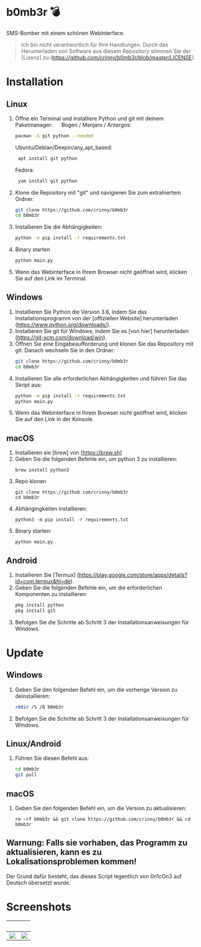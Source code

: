 # b0mb3r 💣
SMS-Bomber mit einem schönen Webinterface.

> Ich bin nicht verantwortlich für Ihre Handlungen. Durch das Herunterladen von Software aus diesem Repository stimmen Sie der [Lizenz] zu.(https://github.com/crinny/b0mb3r/blob/master/LICENSE).
# Installation
## Linux
1. Öffne ein Terminal und installiere Python und git mit deinem Paketmanager:
     Bogen / Manjaro / Antergos:
    ```bash
    pacman -S git python --needed
    ```
    Ubuntu/Debian/Deepin/any_apt_based:
    ```bash
     apt install git python
    ```
     Fedora:
    ```bash
     yum install git python
    ```
2. Klone die Repository mit "git" und navigieren Sie zum extrahiertem Ordner:
    ```bash
    git clone https://github.com/crinny/b0mb3r
    cd b0mb3r
    ```
3. Installieren Sie die Abhängigkeiten:
    ```bash
    python -m pip install -r requirements.txt
    ```
4. Binary starten
    ```bash
    python main.py
    ```
5. Wenn das Webinterface in Ihrem Browser nicht geöffnet wird, klicken Sie auf den Link im Terminal.
    
## Windows
1. Installieren Sie Python die Version 3.6, indem Sie das Installationsprogramm von der [offiziellen Website] herunterladen (https://www.python.org/downloads/).
2. Installieren Sie git für Windows, indem Sie es [von hier] herunterladen (https://git-scm.com/download/win).
3. Öffnen Sie eine Eingabeaufforderung und klonen Sie das Repository mit git. Danach wechseln Sie in den Ordner:
    ```bash
    git clone https://github.com/crinny/b0mb3r
    cd b0mb3r
    ```
4. Installieren Sie alle erforderlichen Abhängigkeiten und führen Sie das Skript aus:
    ```bash
    python -m pip install -r requirements.txt
    python main.py
    ```
5. Wenn das Webinterface in Ihrem Browser nicht geöffnet wird, klicken Sie auf den Link in der Konsole.

## macOS

1. Installieren sie [brew] von [https://brew.sh]
2. Geben Sie die folgenden Befehle ein, um python 3 zu installieren:
   ``` 
   brew install python3
   ```
3. Repo klonen
   ```
   git clone https://github.com/crinny/b0mb3r
   cd b0mb3r
   ```
4. Abhängingkeiten installieren:
   ```
   python3 -m pip install -r requirements.txt
   ```
4. Binary starten:
   ```
   python main.py
   ```

## Android
1. Installieren Sie [Termux] (https://play.google.com/store/apps/details?id=com.termux&hl=de).
2. Geben Sie die folgenden Befehle ein, um die erforderlichen Komponenten zu installieren:
    ```bash
    pkg install python
    pkg install git
    ```
3. Befolgen Sie die Schritte ab Schritt 3 der Installationsanweisungen für Windows.

# Update 
## Windows
1. Geben Sie den folgenden Befehl ein, um die vorherige Version zu deinstallieren:
   ```bash
   rmdir /S /Q b0mb3r
   ```
2. Befolgen Sie die Schritte ab Schritt 3 der Installationsanweisungen für Windows.
## Linux/Android
1. Führen Sie diesen Befehl aus:
   ```bash
   cd b0mb3r
   git pull
   ```

## macOS

1. Geben Sie den folgenden Befehl ein, um die Version zu aktualisieren:
   ``` 
   rm -rf b0mb3r && git clone https://github.com/crinny/b0mb3r && cd b0mb3r
   ```

## Warnung: Falls sie vorhaben, das Programm zu aktualisieren, kann es zu Lokalisationsproblemen kommen!

Der Grund dafür besteht, das dieses Script legentlich von 0n1cOn3 auf Deutsch übersetzt wurde.

# Screenshots
⁣                           |  ⁣
:-------------------------:|:-------------------------:
![](https://github.com/crinny/b0mb3r/blob/master/assets/screenshot.png)  |  ![](https://github.com/crinny/b0mb3r/blob/master/assets/screenshot_mobile.png)

